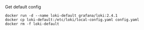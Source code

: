 Get default config
```
docker run -d --name loki-default grafana/loki:2.4.1
docker cp loki-default:/etc/loki/local-config.yaml config.yaml
docker rm -f loki-default
```
